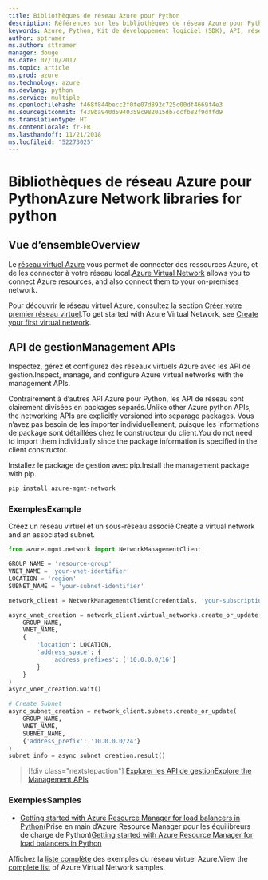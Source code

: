 ```yaml
---
title: Bibliothèques de réseau Azure pour Python
description: Références sur les bibliothèques de réseau Azure pour Python
keywords: Azure, Python, Kit de développement logiciel (SDK), API, réseau
author: sptramer
ms.author: sttramer
manager: douge
ms.date: 07/10/2017
ms.topic: article
ms.prod: azure
ms.technology: azure
ms.devlang: python
ms.service: multiple
ms.openlocfilehash: f468f844becc2f0fe07d892c725c00df4669f4e3
ms.sourcegitcommit: f439ba940d5940359c982015db7ccfb82f9dffd9
ms.translationtype: HT
ms.contentlocale: fr-FR
ms.lasthandoff: 11/21/2018
ms.locfileid: "52273025"
---
```

# <a name="azure-network-libraries-for-python"></a><span data-ttu-id="ea54d-104">Bibliothèques de réseau Azure pour Python</span><span class="sxs-lookup"><span data-stu-id="ea54d-104">Azure Network libraries for python</span></span>

## <a name="overview"></a><span data-ttu-id="ea54d-105">Vue d’ensemble</span><span class="sxs-lookup"><span data-stu-id="ea54d-105">Overview</span></span>

<span data-ttu-id="ea54d-106">Le [réseau virtuel Azure](/azure/virtual-network/virtual-networks-overview) vous permet de connecter des ressources Azure, et de les connecter à votre réseau local.</span><span class="sxs-lookup"><span data-stu-id="ea54d-106">[Azure Virtual Network](/azure/virtual-network/virtual-networks-overview) allows you to connect Azure resources, and also connect them to your on-premises network.</span></span>

<span data-ttu-id="ea54d-107">Pour découvrir le réseau virtuel Azure, consultez la section [Créer votre premier réseau virtuel](/azure/virtual-network/virtual-network-get-started-vnet-subnet).</span><span class="sxs-lookup"><span data-stu-id="ea54d-107">To get started with Azure Virtual Network, see [Create your first virtual network](/azure/virtual-network/virtual-network-get-started-vnet-subnet).</span></span>

## <a name="management-apis"></a><span data-ttu-id="ea54d-108">API de gestion</span><span class="sxs-lookup"><span data-stu-id="ea54d-108">Management APIs</span></span>

<span data-ttu-id="ea54d-109">Inspectez, gérez et configurez des réseaux virtuels Azure avec les API de gestion.</span><span class="sxs-lookup"><span data-stu-id="ea54d-109">Inspect, manage, and configure Azure virtual networks with the management APIs.</span></span>

<span data-ttu-id="ea54d-110">Contrairement à d’autres API Azure pour Python, les API de réseau sont clairement divisées en packages séparés.</span><span class="sxs-lookup"><span data-stu-id="ea54d-110">Unlike other Azure python APIs, the networking APIs are explicitly versioned into separage packages.</span></span> <span data-ttu-id="ea54d-111">Vous n’avez pas besoin de les importer individuellement, puisque les informations de package sont détaillées chez le constructeur du client.</span><span class="sxs-lookup"><span data-stu-id="ea54d-111">You do not need to import them individually since the package information is specified in the client constructor.</span></span>

<span data-ttu-id="ea54d-112">Installez le package de gestion avec pip.</span><span class="sxs-lookup"><span data-stu-id="ea54d-112">Install the management package with pip.</span></span>

```bash
pip install azure-mgmt-network
```

### <a name="example"></a><span data-ttu-id="ea54d-113">Exemples</span><span class="sxs-lookup"><span data-stu-id="ea54d-113">Example</span></span>

<span data-ttu-id="ea54d-114">Créez un réseau virtuel et un sous-réseau associé.</span><span class="sxs-lookup"><span data-stu-id="ea54d-114">Create a virtual network and an associated subnet.</span></span>

```python
from azure.mgmt.network import NetworkManagementClient

GROUP_NAME = 'resource-group'
VNET_NAME = 'your-vnet-identifier'
LOCATION = 'region'
SUBNET_NAME = 'your-subnet-identifier'

network_client = NetworkManagementClient(credentials, 'your-subscription-id')

async_vnet_creation = network_client.virtual_networks.create_or_update(
    GROUP_NAME,
    VNET_NAME,
    {
        'location': LOCATION,
        'address_space': {
            'address_prefixes': ['10.0.0.0/16']
        }
    }
)
async_vnet_creation.wait()

# Create Subnet
async_subnet_creation = network_client.subnets.create_or_update(
    GROUP_NAME,
    VNET_NAME,
    SUBNET_NAME,
    {'address_prefix': '10.0.0.0/24'}
)
subnet_info = async_subnet_creation.result()
```

> [!div class="nextstepaction"]
> [<span data-ttu-id="ea54d-115">Explorer les API de gestion</span><span class="sxs-lookup"><span data-stu-id="ea54d-115">Explore the Management APIs</span></span>](/python/api/overview/azure/network/management)

### <a name="samples"></a><span data-ttu-id="ea54d-116">Exemples</span><span class="sxs-lookup"><span data-stu-id="ea54d-116">Samples</span></span>

* <span data-ttu-id="ea54d-117">[Getting started with Azure Resource Manager for load balancers in Python](https://azure.microsoft.com/en-us/resources/samples/network-python-manage-loadbalancer/)(Prise en main d’Azure Resource Manager pour les équilibreurs de charge de Python)</span><span class="sxs-lookup"><span data-stu-id="ea54d-117">[Getting started with Azure Resource Manager for load balancers in Python](https://azure.microsoft.com/en-us/resources/samples/network-python-manage-loadbalancer/)</span></span>

<span data-ttu-id="ea54d-118">Affichez la [liste complète](https://azure.microsoft.com/en-us/resources/samples/?platform=python&term=virtual%20network) des exemples du réseau virtuel Azure.</span><span class="sxs-lookup"><span data-stu-id="ea54d-118">View the [complete list](https://azure.microsoft.com/en-us/resources/samples/?platform=python&term=virtual%20network) of Azure Virtual Network samples.</span></span>
